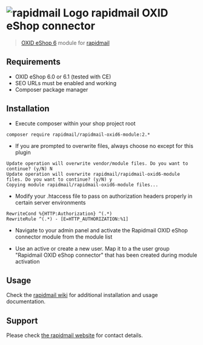 # ![rapidmail Logo](https://avatars0.githubusercontent.com/u/25850436?v=3&s=50 "rapidmail Logo") rapidmail  OXID eShop connector
> [OXID eShop 6](https://www.oxid-esales.com) module for [rapidmail](https://www.rapidmail.de)

## Requirements

* OXID eShop 6.0 or 6.1 (tested with CE)
* SEO URLs must be enabled and working
* Composer package manager

## Installation 

* Execute composer within your shop project root 
```
composer require rapidmail/rapidmail-oxid6-module:2.*
```

* If you are prompted to overwrite files, always choose no except for this plugin
```
Update operation will overwrite vendor/module files. Do you want to continue? (y/N) N
Update operation will overwrite rapidmail/rapidmail-oxid6-module files. Do you want to continue? (y/N) y
Copying module rapidmail/rapidmail-oxid6-module files...
```

* Modify your .htaccess file to pass on authorization headers properly in certain server environments 
```
RewriteCond %{HTTP:Authorization} ^(.*)
RewriteRule ^(.*) - [E=HTTP_AUTHORIZATION:%1]
``` 

* Navigate to your admin panel and activate the Rapidmail OXID eShop connector module from the module list

* Use an active or create a new user. Map it to a the user group "Rapidmail OXID eShop connector" that has been 
created during module activation

## Usage

Check the [rapidmail wiki](https://de.rapidmail.wiki) for additional installation and usage documentation.

## Support

Please check [the rapidmail website](https://www.rapidmail.de/) for contact details. 




	
